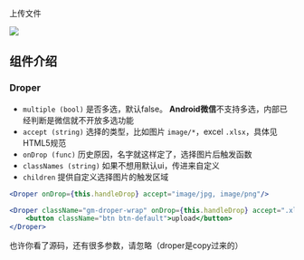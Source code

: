 上传文件

![](http://7xlnio.com1.z0.glb.clouddn.com/16-7-31/16118211.jpg)

## 组件介绍

### Droper

- `multiple (bool)` 是否多选，默认false。 **Android微信**不支持多选，内部已经判断是微信就不开放多选功能
- `accept (string)` 选择的类型，比如图片 `image/*`，excel `.xlsx`，具体见HTML5规范
- `onDrop (func)` 历史原因，名字就这样定了，选择图片后触发函数
- `classNames (string)` 如果不想用默认ui，传进来自定义
- `children` 提供自定义选择图片的触发区域

```jsx
<Droper onDrop={this.handleDrop} accept="image/jpg, image/png"/>

<Droper className="gm-droper-wrap" onDrop={this.handleDrop} accept=".xlsx">
    <button className="btn btn-default">upload</button>
</Droper>
```

也许你看了源码，还有很多参数，请忽略（droper是copy过来的）